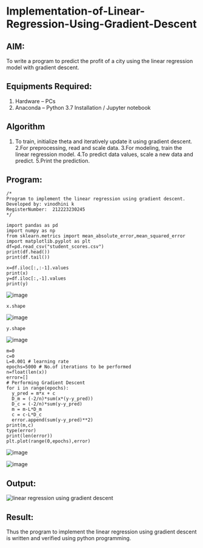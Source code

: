 # Implementation-of-Linear-Regression-Using-Gradient-Descent

## AIM:
To write a program to predict the profit of a city using the linear regression model with gradient descent.

## Equipments Required:
1. Hardware – PCs
2. Anaconda – Python 3.7 Installation / Jupyter notebook

## Algorithm
1. To train, initialize theta and iteratively update it using gradient descent.
2.For preprocessing, read and scale data.
3.For modeling, train the linear regression model.
4.To predict data values, scale a new data and predict.
5.Print the prediction.

## Program:
```
/*
Program to implement the linear regression using gradient descent.
Developed by: vinodhini k
RegisterNumber:  212223230245
*/
```
```
import pandas as pd
import numpy as np
from sklearn.metrics import mean_absolute_error,mean_squared_error
import matplotlib.pyplot as plt
df=pd.read_csv("student_scores.csv")
print(df.head())
print(df.tail())
````
````
x=df.iloc[:,:-1].values
print(x)
y=df.iloc[:,-1].values
print(y)
````
![image](https://github.com/user-attachments/assets/7bd875db-d66b-4462-b8ac-8ea5320dc008)

````
x.shape

``````````
![image](https://github.com/user-attachments/assets/48974605-22e6-4cbe-9986-ae3ebed6e816)
````
y.shape
`````
![image](https://github.com/user-attachments/assets/908be5e9-401a-41a8-a505-cdd94c1ef425)

````
m=0
c=0
L=0.001 # learning rate
epochs=5000 # No.of iterations to be performed
n=float(len(x))
error=[]
# Performing Gradient Descent
for i in range(epochs):
  y_pred = m*x + c
  D_m = (-2/n)*sum(x*(y-y_pred))
  D_c = (-2/n)*sum(y-y_pred)
  m = m-L*D_m
  c = c-L*D_c
  error.append(sum(y-y_pred)**2)
print(m,c)
type(error)
print(len(error))
plt.plot(range(0,epochs),error)
````
![image](https://github.com/user-attachments/assets/1ffdacb7-1362-4da6-abe5-aaeedfa78fd9)

![image](https://github.com/user-attachments/assets/67ccf769-65a7-4a12-88fe-1487f3595314)

## Output:
![linear regression using gradient descent](sam.png)


## Result:
Thus the program to implement the linear regression using gradient descent is written and verified using python programming.
